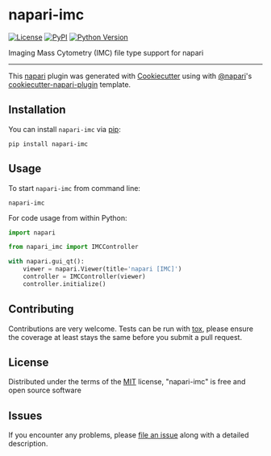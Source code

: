 # napari-imc

[![License](https://img.shields.io/pypi/l/napari-imc.svg?color=green)](https://github.com/BodenmillerGroup/napari-imc/raw/master/LICENSE)
[![PyPI](https://img.shields.io/pypi/v/napari-imc.svg?color=green)](https://pypi.org/project/napari-imc)
[![Python Version](https://img.shields.io/pypi/pyversions/napari-imc.svg?color=green)](https://python.org)
<!-- [![tests](https://github.com/BodenmillerGroup/napari-imc/workflows/tests/badge.svg)](https://github.com/BodenmillerGroup/napari-imc/actions) -->
<!-- [![codecov](https://codecov.io/gh/BodenmillerGroup/napari-imc/branch/master/graph/badge.svg)](https://codecov.io/gh/BodenmillerGroup/napari-imc) -->

Imaging Mass Cytometry (IMC) file type support for napari

----------------------------------

This [napari] plugin was generated with [Cookiecutter] using with [@napari]'s [cookiecutter-napari-plugin] template.

<!--
Don't miss the full getting started guide to set up your new package:
https://github.com/napari/cookiecutter-napari-plugin#getting-started

and review the napari docs for plugin developers:
https://napari.org/docs/plugins/index.html
-->

## Installation

You can install `napari-imc` via [pip]:
```shell
pip install napari-imc
```

## Usage

To start `napari-imc` from command line:

```shell
napari-imc
```

For code usage from within Python:

```python
import napari

from napari_imc import IMCController

with napari.gui_qt():
    viewer = napari.Viewer(title='napari [IMC]')
    controller = IMCController(viewer)
    controller.initialize()
```

## Contributing

Contributions are very welcome. Tests can be run with [tox], please ensure
the coverage at least stays the same before you submit a pull request.

## License

Distributed under the terms of the [MIT] license,
"napari-imc" is free and open source software

## Issues

If you encounter any problems, please [file an issue] along with a detailed description.

[napari]: https://github.com/napari/napari
[Cookiecutter]: https://github.com/audreyr/cookiecutter
[@napari]: https://github.com/napari
[MIT]: http://opensource.org/licenses/MIT
[BSD-3]: http://opensource.org/licenses/BSD-3-Clause
[GNU GPL v3.0]: http://www.gnu.org/licenses/gpl-3.0.txt
[GNU LGPL v3.0]: http://www.gnu.org/licenses/lgpl-3.0.txt
[Apache Software License 2.0]: http://www.apache.org/licenses/LICENSE-2.0
[Mozilla Public License 2.0]: https://www.mozilla.org/media/MPL/2.0/index.txt
[cookiecutter-napari-plugin]: https://github.com/napari/cookiecutter-napari-plugin
[file an issue]: https://github.com/BodenmillerGroup/napari-imc/issues
[napari]: https://github.com/napari/napari
[tox]: https://tox.readthedocs.io/en/latest/
[pip]: https://pypi.org/project/pip/
[PyPI]: https://pypi.org/
